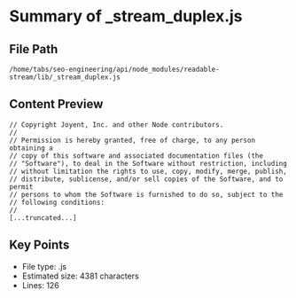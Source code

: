 # Summary of _stream_duplex.js
  
## File Path
`/home/tabs/seo-engineering/api/node_modules/readable-stream/lib/_stream_duplex.js`

## Content Preview
```
// Copyright Joyent, Inc. and other Node contributors.
//
// Permission is hereby granted, free of charge, to any person obtaining a
// copy of this software and associated documentation files (the
// "Software"), to deal in the Software without restriction, including
// without limitation the rights to use, copy, modify, merge, publish,
// distribute, sublicense, and/or sell copies of the Software, and to permit
// persons to whom the Software is furnished to do so, subject to the
// following conditions:
//
[...truncated...]
```

## Key Points
- File type: .js
- Estimated size: 4381 characters
- Lines: 126

